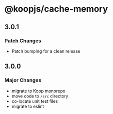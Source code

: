 # @koopjs/cache-memory

## 3.0.1

### Patch Changes

- Patch bumping for a clean release

## 3.0.0

### Major Changes

- migrate to Koop monorepo
- move code to `/src` directory
- co-locate unit test files
- migrate to eslint
